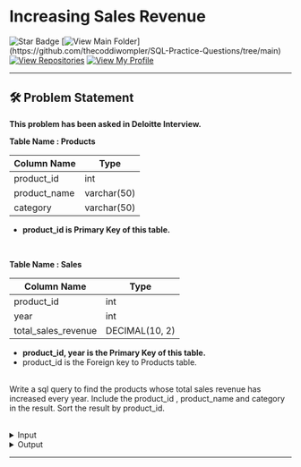 # Increasing Sales Revenue
![Star Badge](https://img.shields.io/static/v1?label=%F0%9F%8C%9F&message=If%20Useful&style=style=flat&color=BC4E99)
[![View Main Folder](https://img.shields.io/badge/View-Main_Folder-971901?)](https://github.com/thecoddiwompler/SQL-Practice-Questions/tree/main)
[![View Repositories](https://img.shields.io/badge/View-My_Repositories-blue?logo=GitHub)](https://github.com/thecoddiwompler?tab=repositories)
[![View My Profile](https://img.shields.io/badge/View-My_Profile-green?logo=GitHub)](https://github.com/thecoddiwompler)

---

## 🛠️ Problem Statement

<b> This problem has been asked in Deloitte Interview. </b>

  <b>Table Name : Products</b>

|  Column Name  |Type |
| ------------- | ------------- |
| product_id  | int  |
| product_name  | varchar(50)  |
| category | varchar(50) |

* <b> product_id is Primary Key of this table. </b> <br>
<br>
  
<b>Table Name : Sales</b>

|  Column Name  |Type |
| ------------- | ------------- |
| product_id  | int  |
| year  | int  |
| total_sales_revenue | DECIMAL(10, 2) |

* <b> product_id, year is the Primary Key of this table. </b>
* product_id is the Foreign key to Products table.
<br><br>

Write a sql query to find the products whose total sales revenue has increased every year. Include the product_id , product_name and category in the result.
Sort the result by product_id.

</br>
 <details>
<summary>
Input
</summary>
</br>

<b> Table Name: Products </b></br>

| product_id | product_name | category          |
|------------|--------------|-------------------|
| 1          | Laptops      | Electronics      |
| 2          | Jeans        | Clothing         |
| 3          | Chairs       | Home Appliances  |

<b> Table Name: Sales </b></br>

| product_id | year | total_sales_revenue |
|------------|------|---------------------|
| 1          | 2019 | 1000.00             |
| 1          | 2020 | 1200.00             |
| 1          | 2021 | 1100.00             |
| 2          | 2019 | 500.00              |
| 2          | 2020 | 600.00              |
| 2          | 2021 | 900.00              |
| 3          | 2019 | 300.00              |
| 3          | 2020 | 450.00              |
| 3          | 2021 | 400.00              |


</details>

<details>
<summary>
Output
</summary>
</br>

| product_id | product_name | category          |
|------------|--------------|-------------------|
| 2          | Jeans        | Clothing         |
  
</details>

---